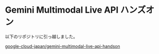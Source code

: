 # Gemini Multimodal Live API ハンズオン

以下のリポジトリに引っ越しました。

[google-cloud-japan/gemini-multimodal-live-api-handson](https://github.com/google-cloud-japan/gemini-multimodal-live-api-handson)
